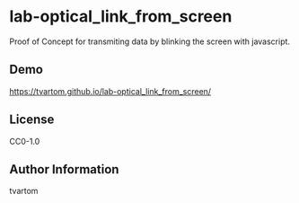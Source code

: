 lab-optical_link_from_screen
============================
Proof of Concept for transmiting data by blinking the screen with javascript.

Demo
----
https://tvartom.github.io/lab-optical_link_from_screen/

License
-------
CC0-1.0

Author Information
------------------
tvartom
